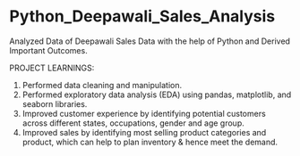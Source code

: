 # Python_Deepawali_Sales_Analysis
Analyzed Data of Deepawali Sales Data with the help of Python and Derived Important Outcomes.

PROJECT LEARNINGS:
1. Performed data cleaning and manipulation.
2. Performed exploratory data analysis (EDA) using pandas, matplotlib, and seaborn libraries.
3. Improved customer experience by identifying potential customers across different states, occupations, gender and age group.
4. Improved sales by identifying most selling product categories and product, which can help to plan inventory & hence meet the demand.

